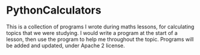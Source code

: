 # PythonCalculators
This is a collection of programs I wrote during maths lessons, for calculating topics that we were studying. I would write a program at the start of a lesson, then use the program to help me throughout the topic. Programs will be added and updated, under Apache 2 license.
